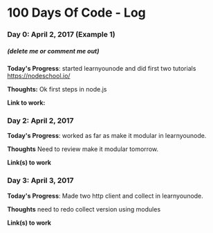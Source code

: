 # 100 Days Of Code - Log

### Day 0: April 2, 2017 (Example 1)
##### (delete me or comment me out)

**Today's Progress**: started learnyounode and did first two tutorials https://nodeschool.io/

**Thoughts:** Ok first steps in node.js

**Link to work:** 



### Day 2: April 2, 2017


**Today's Progress**: worked as far as make it modular in learnyounode.

**Thoughts** Need to review make it modular tomorrow.

**Link(s) to work**

### Day 3: April 3, 2017


**Today's Progress**: Made two http client and collect in learnyounode.

**Thoughts** need to redo collect version using modules

**Link(s) to work**
